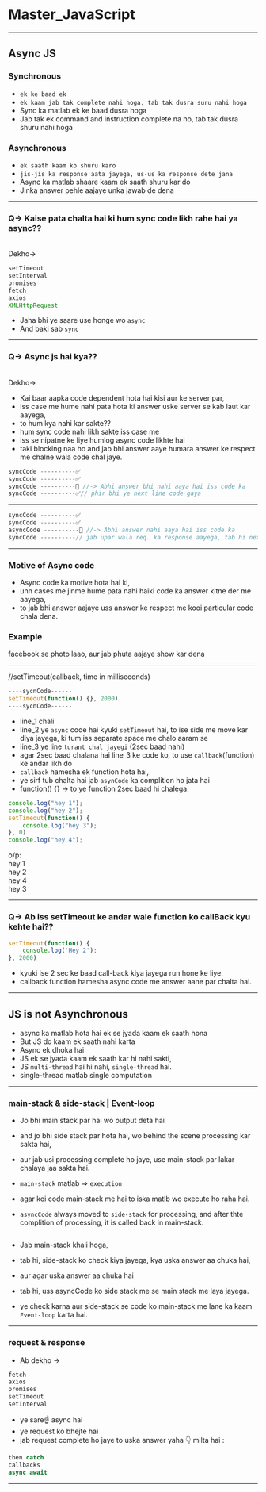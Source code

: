 # Master_JavaScript
---
## Async JS

### Synchronous
- `ek ke baad ek`
- `ek kaam jab tak complete nahi hoga, tab tak dusra suru nahi hoga`
- Sync ka matlab ek ke baad dusra hoga
- Jab tak ek command and instruction complete na ho, tab tak dusra shuru nahi hoga
### Asynchronous
- `ek saath kaam ko shuru karo`
- `jis-jis ka response aata jayega, us-us ka response dete jana`
- Async ka matlab shaare kaam ek saath shuru kar do
- Jinka answer pehle aajaye unka jawab de dena
---
### Q-> Kaise pata chalta hai ki hum sync code likh rahe hai ya async??
</br>
Dekho->
</br>

```js
setTimeout
setInterval
promises
fetch
axios
XMLHttpRequest
```
- Jaha bhi ye saare use honge wo `async`
- And baki sab `sync`

---

### Q-> Async js hai kya??
</br>
Dekho->
</br>

- Kai baar aapka code dependent hota hai kisi aur ke server par,
- iss case me hume nahi pata hota ki answer uske server se kab laut kar aayega,
- to hum kya nahi kar sakte??
- hum sync code nahi likh sakte iss case me
- iss se nipatne ke liye humlog async code likhte hai
- taki blocking naa ho and jab bhi answer aaye humara answer ke respect me chalne wala code chal jaye.

```js
syncCode ----------✅
syncCode ----------✅
syncCode ----------🤔 //-> Abhi answer bhi nahi aaya hai iss code ka
syncCode ----------✅// phir bhi ye next line code gaya
```
---

```js
syncCode ----------✅
syncCode ----------✅
asyncCode ----------🤔 //-> Abhi answer nahi aaya hai iss code ka
syncCode ----------// jab upar wala req. ka response aayega, tab hi next line chalega
```
---

### Motive of Async code

- Async code ka motive hota hai ki,
- unn cases me jinme hume pata nahi haiki code ka answer kitne der me aayega,
- to jab bhi answer aajaye uss answer ke respect me kooi particular code chala dena.

### Example
facebook se photo laao, aur jab phuta aajaye show kar dena

---

//setTimeout(callback, time in milliseconds)

```js
----sycnCode------
setTimeout(function() {}, 2000)
----sycnCode------
```

- line_1 chali
- line_2 ye `async` code hai kyuki `setTimeout` hai, to ise side me move kar diya jayega, ki tum iss separate space me chalo aaram se
- line_3 ye line `turant chal jayegi` (2sec baad nahi)
- agar 2sec baad chalana hai line_3 ke code ko, to use `callback`(function) ke andar likh do
- `callback` hamesha ek function hota hai, 
- ye sirf tub chalta hai jab `asynCode` ka complition ho jata hai
- function() {} -> to ye function 2sec baad hi chalega.

```js
console.log("hey 1");
console.log("hey 2");
setTimeout(function() {
    console.log("hey 3");
}, 0)
console.log("hey 4");
```

o/p: </br>
hey 1</br>
hey 2</br>
hey 4</br>
hey 3</br>

---
### Q-> Ab iss setTimeout ke andar wale function ko callBack kyu kehte hai??
```js
setTimeout(function() {
    console.log('Hey 2');
}, 2000)
```
- kyuki ise 2 sec ke baad call-back kiya jayega run hone ke liye.
- callback function hamesha async code me answer aane par chalta hai.
---
## JS is not Asynchronous
- async ka matlab hota hai ek se jyada kaam ek saath hona
- But JS do kaam ek saath nahi karta
- Async ek dhoka hai
- JS ek se jyada kaam ek saath kar hi nahi sakti,
- JS `multi-thread` hai hi nahi, `single-thread` hai.
- single-thread matlab single computation

---

### main-stack & side-stack | Event-loop
- Jo bhi main stack par hai wo output deta hai
- and jo bhi side stack par hota hai, wo behind the scene processing kar sakta hai,
- aur jab usi processing complete ho jaye, use main-stack par lakar chalaya jaa sakta hai.

- `main-stack` matlab => `execution`
- agar koi code main-stack me hai to iska matlb wo execute ho raha hai.

- `asyncCode` always moved to `side-stack` for processing, and after thte complition of processing, it is called back in main-stack.

<img src="" />

- Jab main-stack khali hoga,
- tab hi, side-stack ko check kiya jayega, kya uska answer aa chuka hai, 
- aur agar uska answer aa chuka hai
- tab hi, uss asyncCode ko side stack me se main stack me laya jayega.

- ye check karna aur side-stack se code ko main-stack me lane ka kaam `Event-loop` karta hai.

---

### request & response

- Ab dekho ->

```js
fetch
axios
promises
setTimeout
setInterval
```
- ye sare☝ async hai
- ye request ko bhejte hai
- jab request complete ho jaye to uska answer yaha 👇 milta hai :
```js
then catch
callbacks
async await
```

---